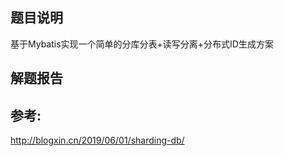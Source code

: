 ## 题目说明

基于Mybatis实现一个简单的分库分表+读写分离+分布式ID生成方案

## 解题报告

## 参考:
http://blogxin.cn/2019/06/01/sharding-db/